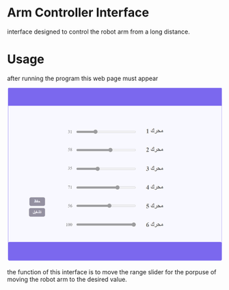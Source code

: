 # Arm Controller Interface
interface designed to control the robot arm from a long distance.
# Usage
after running the program this web page must appear

![arm_controller_interface2](arm_controller_interface2.png)

the function of this interface is to move the range slider for the porpuse of moving the robot arm to the desired value.
